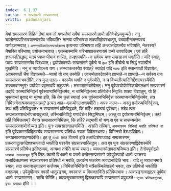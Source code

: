 ```yaml
---
index:  6.1.37
sutra:  न सम्प्रसारणे सम्प्रसारणम्
vritti:  padamanjari
---
```


येषां सम्प्रसारणं विहितं तेषां यावन्तो यणस्तेषां सर्वेषां सम्प्रसारणे प्राप्ते प्रतिषेधोऽयमुच्यते। ननु चालोन्त्यपरिभाषयान्त्यस्यैव भविष्यति? नानया परिभाषया शक्यमिहोपस्थातुम्, वच्यादीनामन्त्यस्य यणोऽसम्भवात्। `अनन्त्यविकारेऽन्त्यसदेशस्य` इत्यनया परिभाषया तर्हि अन्त्यसदेशस्यैव भविष्यति, नेतरस्य? नैषास्ति परिभाषा; प्रयोजनाभावात्। एतच्चास्माभिः परिभाषाप्रकरणाख्ये ग्रन्थे उपपादितम्।
	एवं तर्हि ज्ञापकात्सिद्धम्, यदयं प्यायः पीभावं शास्ति, तज्ज्ञापयति--न सर्वस्य यणः सम्प्रसारणं भवतीति। यदि स्यात्, प्यायः सम्प्रसारणमेव विदध्यात्। द्वयोर्यकारयोः सम्प्रसारणे पूर्वत्वे च `हलः` इति दीर्घत्वे च सिद्धं स्यात्पीनं मुखमिति। ननु च प्यायोऽन्त्य यणः। सम्भ्वाकत्तस्यैव स्यात्? स्यादेवं यदि `प्यायः` इति स्थानषष्ठी विज्ञायेत, अवयवषष्ठी चैषा विज्ञास्यते--प्यायो यो यण् तस्येति। एवमप्येतावदेवानेन ज्ञाप्यते-न ज्ञाप्यते--न सर्वस्य यणः सम्प्रसारणं भवतीति, तत्र कुत् एतत्-- परस्यैव भवति न पूर्वस्येति, न च विध्यतीत्यादिनिर्द्देशात्परस्यैवेति शक्यमवगन्तुम्? पर्यायेण प्रवृत्तावपि तदुपपत्तेः। तस्मादारभ्यमेवैतत्।
	ननु पूर्वपरयोर्यणोरेकयोगलक्षणं सम्प्रसारणं तद्यदि परस्याभिनिर्वृत्तं पूर्वस्याप्यभिनिर्वृत्तमेव, न चाभिनिर्वृत्तस्य प्रतिषेधेन निवृत्तिः शक्या विज्ञातुम्, यो हि भुक्तवन्तं ब्रूयाद् मा भुंक्था इति, किं तेन कृतं स्यात्! अथ पूर्वस्यानभिनिर्वृत्तं परस्याप्यनभिनिर्वृत्तमेव, तत्र निमित्त्त्वेनाश्रयणमनुपपन्नम्? इत्यत आह--एकयोगलक्षणमपीति। अपरः कल्पः-- अस्तु द्वयोरप्यभिनिर्वृत्तम्, कथं तर्हि प्रतिषिद्ध्यते? न सम्प्रसारणं प्रतिषिद्ध्यते, किं तर्हि? तदाश्रयं पूर्वत्वम्। तदेव त्वत्र सम्प्रसारणशब्देनोपचारादुच्यते, तस्मिन्प्रतिषिद्धे यणादेशेन सिद्धमिष्टम्। अस्तु वा द्वयोरप्यनभिनिर्वृत्तम्। कथं तर्हि निमित्तत्वम्? नैवात्र सम्प्रसारणनिमित्तम्, किं तर्हि? तद्भावी यो यण् स एव च सप्तम्यन्तेन सम्प्रसारणशब्देनोच्यत इति।
	पुनः सम्प्रसारणग्रहणमिति। असति तस्मिन्, `अनन्तरस्य विधिर्वा भवति प्रतिषेधो वा` इति पूर्वप्रकरणविहितस्यैव सम्प्रसारणस्य प्रतिषेधः स्यान्न विदेशस्थस्य। विभिनन्नो देशःउविदेशः।
	सम्पब्रसारणग्रहणादेवेति। इह तु `व्यथो लिटि` विव्यथे इति हलादिःशेषापवादः सम्प्रसारणम्, प्रकरणादुत्सर्गदेशश्चापवादो भवतीति परस्यैव संप्रसारणात्सिद्धम्। अत एव पुनः संप्रसारणाद्विदेशस्थेपि संप्रसारणे प्रतिषेध इतीष्टव्यम्, अन्यथा तत्रेति वाच्यं स्यात्। व्यवधानमेतावदाश्रयिष्यत इति। तेनोपपूर्वाद्वसेः `भाषायां सदवसश्रुवः` इति लिटः क्वसौ विभक्तौ च परतो वसोस्सम्प्रसारणे उपेयुषेत्यादौ धातोः प्राप्तस्य यजादिलक्षणस्य संप्रसारणस्य प्रतिषेधो न भवति, प्रत्यक्षेण षकारेण व्यवदानादिति भावः। यदि तु व्यवधानमात्रे स्यात्, तदा समानाङ्गग्रहणं कर्त्तव्यम्। निमित्तनिमित्तिनौ यत्रैकस्मिन्नेवाङ्गे भवतः, तत्र प्रतिषेधो भवतीति वक्तव्यम्। उपेयुषीत्यत्र क्वसौ धातुरङ्गम्, क्वस्वन्तं च विभक्ताविति प्रतिषेधाभावः। अन्तरङ्गत्वाद्वाऽत्र पूर्वमेव धातोः सम्प्रसारणम्।
	ऋचि त्रेरिति। कल्पसूत्रकारास्तु द्विशब्दस्यापि सम्प्रसारणं प्रयुञ्जते--`तृचाः प्रतिपदनुचराः`, `द्वचाः प्रगाथाः` इति ।।

